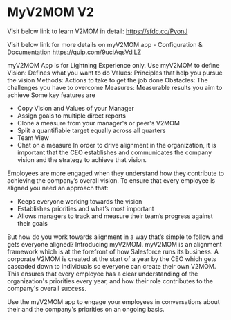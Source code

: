 # MyV2MOM V2


Visit below link to learn V2MOM in detail:
https://sfdc.co/PyonJ

Visit below link for more details on myV2MOM app - Configuration & Documentation
https://quip.com/9uciAqsVdiLZ 

myV2MOM App is for Lightning Experience only.
Use myV2MOM to define
Vision: Defines what you want to do
Values: Principles that help you pursue the vision
Methods: Actions to take to get the job done
Obstacles: The challenges you have to overcome
Measures: Measurable results you aim to achieve
Some key features are
- Copy Vision and Values of your Manager
- Assign goals to multiple direct reports
- Clone a measure from your manager's or peer's V2MOM
- Split a quantifiable target equally across all quarters
- Team View
- Chat on a measure
In order to drive alignment in the organization, it is important that the CEO establishes and communicates the company vision and the strategy to achieve that vision.

Employees are more engaged when they understand how they contribute to achieving the company’s overall vision.
To ensure that every employee is aligned you need an approach that:
- Keeps everyone working towards the vision
- Establishes priorities and what’s most important
- Allows managers to track and measure their team’s progress against their goals

But how do you work towards alignment in a way that’s simple to follow and gets everyone aligned?
Introducing myV2MOM.
myV2MOM is an alignment framework which is at the forefront of how Salesforce runs its business.
A corporate V2MOM is created at the start of a year by the CEO which gets cascaded down to individuals so everyone can create their own V2MOM. This ensures that every employee has a clear understanding of the organization's priorities every year, and how their role contributes to the company's overall success.

Use the myV2MOM app to engage your employees in conversations about their and the company's priorities on an ongoing basis.
